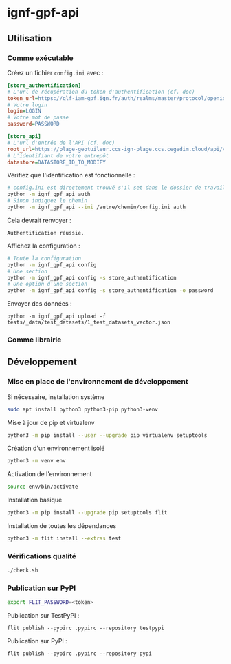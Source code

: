 # ignf-gpf-api

## Utilisation

### Comme exécutable

Créez un fichier `config.ini` avec :

```ini
[store_authentification]
# L'url de récupération du token d'authentification (cf. doc)
token_url=https://qlf-iam-gpf.ign.fr/auth/realms/master/protocol/openid-connect/token
# Votre login
login=LOGIN
# Votre mot de passe
password=PASSWORD

[store_api]
# L'url d'entrée de l'API (cf. doc)
root_url=https://plage-geotuileur.ccs-ign-plage.ccs.cegedim.cloud/api/v1
# L'identifiant de votre entrepôt
datastore=DATASTORE_ID_TO_MODIFY
```

Vérifiez que l'identification est fonctionnelle :

```sh
# config.ini est directement trouvé s'il set dans le dossier de travail
python -m ignf_gpf_api auth
# Sinon indiquez le chemin
python -m ignf_gpf_api --ini /autre/chemin/config.ini auth
```

Cela devrait renvoyer :

```
Authentification réussie.
```

Affichez la configuration :

```sh
# Toute la configuration
python -m ignf_gpf_api config
# Une section
python -m ignf_gpf_api config -s store_authentification
# Une option d'une section
python -m ignf_gpf_api config -s store_authentification -o password
```

Envoyer des données :

```
python -m ignf_gpf_api upload -f tests/_data/test_datasets/1_test_datasets_vector.json
```

### Comme librairie

## Développement

### Mise en place de l'environnement de développement

Si nécessaire, installation système

```sh
sudo apt install python3 python3-pip python3-venv
```

Mise à jour de pip et virtualenv

```sh
python3 -m pip install --user --upgrade pip virtualenv setuptools
```

Création d'un environnement isolé

```sh
python3 -m venv env
```

Activation de l'environnement

```sh
source env/bin/activate
```

Installation basique

```sh
python3 -m pip install --upgrade pip setuptools flit
```

Installation de toutes les dépendances

```sh
python3 -m flit install --extras test
```

### Vérifications qualité

```sh
./check.sh
```

### Publication sur PyPI

```sh
export FLIT_PASSWORD=<token>
```

Publication sur TestPyPI :

```
flit publish --pypirc .pypirc --repository testpypi
```

Publication sur PyPI :

```
flit publish --pypirc .pypirc --repository pypi
```
